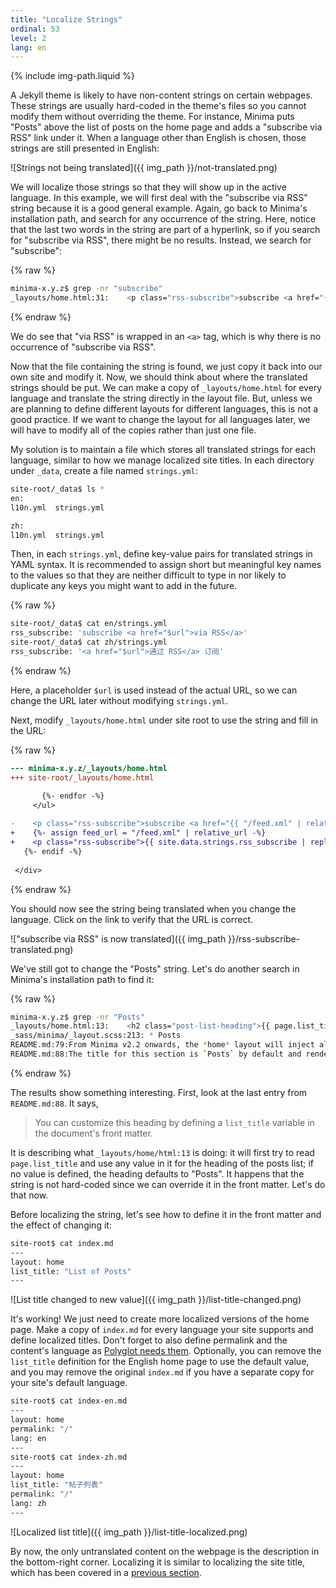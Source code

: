 ```yaml
---
title: "Localize Strings"
ordinal: 53
level: 2
lang: en
---
```

{% include img-path.liquid %}

A Jekyll theme is likely to have non-content strings on certain webpages. These
strings are usually hard-coded in the theme's files so you cannot modify them
without overriding the theme. For instance, Minima puts "Posts" above the list
of posts on the home page and adds a "subscribe via RSS" link under it. When a
language other than English is chosen, those strings are still presented in
English:

![Strings not being translated]({{ img_path }}/not-translated.png)

We will localize those strings so that they will show up in the active
language. In this example, we will first deal with the "subscribe via RSS"
string because it is a good general example. Again, go back to Minima's
installation path, and search for any occurrence of the string. Here, notice
that the last two words in the string are part of a hyperlink, so if you search
for "subscribe via RSS", there might be no results. Instead, we search for
"subscribe":

{% raw %}
```sh
minima-x.y.z$ grep -nr "subscribe"
_layouts/home.html:31:    <p class="rss-subscribe">subscribe <a href="{{ "/feed.xml" | relative_url }}">via RSS</a></p>
```
{% endraw %}

We do see that "via RSS" is wrapped in an `<a>` tag, which is why there is no
occurrence of "subscribe via RSS".

Now that the file containing the string is found, we just copy it back into our
own site and modify it. Now, we should think about where the translated strings
should be put. We can make a copy of `_layouts/home.html` for every language
and translate the string directly in the layout file. But, unless we are
planning to define different layouts for different languages, this is not a
good practice. If we want to change the layout for all languages later, we will
have to modify all of the copies rather than just one file. 

My solution is to maintain a file which stores all translated strings for each
language, similar to how we manage localized site titles. In each directory
under `_data`, create a file named `strings.yml`: 

```sh
site-root/_data$ ls *
en:
l10n.yml  strings.yml

zh:
l10n.yml  strings.yml
```

Then, in each `strings.yml`, define key-value pairs for translated strings in
YAML syntax. It is recommended to assign short but meaningful key names to the
values so that they are neither difficult to type in nor likely to duplicate
any keys you might want to add in the future.

{% raw %}
```sh
site-root/_data$ cat en/strings.yml
rss_subscribe: 'subscribe <a href="$url">via RSS</a>'
site-root/_data$ cat zh/strings.yml
rss_subscribe: '<a href="$url">通过 RSS</a> 订阅'
```
{% endraw %}

Here, a placeholder `$url` is used instead of the actual URL, so we can change
the URL later without modifying `strings.yml`.

Next, modify `_layouts/home.html` under site root to use the string and fill in
the URL:

{% raw %}
```diff
--- minima-x.y.z/_layouts/home.html
+++ site-root/_layouts/home.html

       {%- endfor -%}
     </ul>
 
-    <p class="rss-subscribe">subscribe <a href="{{ "/feed.xml" | relative_url }}">via RSS</a></p>
+    {%- assign feed_url = "/feed.xml" | relative_url -%}
+    <p class="rss-subscribe">{{ site.data.strings.rss_subscribe | replace: "$url", feed_url }}</p>
   {%- endif -%}
 
 </div>
```
{% endraw %}

You should now see the string being translated when you change the language.
Click on the link to verify that the URL is correct.

!["subscribe via RSS" is now translated]({{ img_path }}/rss-subscribe-translated.png)

We've still got to change the "Posts" string. Let's do another search in
Minima's installation path to find it:

{% raw %}
```sh
minima-x.y.z$ grep -nr "Posts"
_layouts/home.html:13:    <h2 class="post-list-heading">{{ page.list_title | default: "Posts" }}</h2>
_sass/minima/_layout.scss:213: * Posts
README.md:79:From Minima v2.2 onwards, the *home* layout will inject all content from your `index.md` / `index.html` **before** the **`Posts`** heading. This will allow you to include non-posts related content to be published on the landing page under a dedicated heading. *We recommended that you title this section with a Heading2 (`##`)*.
README.md:88:The title for this section is `Posts` by default and rendered with an `<h2>` tag. You can customize this heading by defining a `list_title` variable in the document's front matter.
```
{% endraw %}

The results show something interesting. First, look at the last entry from
`README.md:88`. It says,

> You can customize this heading by defining a `list_title` variable in the
> document's front matter.

It is describing what `_layouts/home/html:13` is doing: it will first try to
read `page.list_title` and use any value in it for the heading of the posts
list; if no value is defined, the heading defaults to "Posts". It happens that
the string is not hard-coded since we can override it in the front matter.
Let's do that now.

Before localizing the string, let's see how to define it in the front matter
and the effect of changing it:

```sh
site-root$ cat index.md
---
layout: home
list_title: "List of Posts"
---
```

![List title changed to new value]({{ img_path }}/list-title-changed.png)

It's working! We just need to create more localized versions of the home page.
Make a copy of `index.md` for every language your site supports and define
localized titles. Don't forget to also define permalink and the content's
language as [Polyglot needs
them](https://github.com/untra/polyglot/blob/1.3.2/README.md#how-to-use-it).
Optionally, you can remove the `list_title` definition for the English home
page to use the default value, and you may remove the original `index.md` if
you have a separate copy for your site's default language.

```sh
site-root$ cat index-en.md 
---
layout: home
permalink: "/"
lang: en
---
site-root$ cat index-zh.md 
---
layout: home
list_title: "帖子列表"
permalink: "/"
lang: zh
---
```

![Localized list title]({{ img_path }}/list-title-localized.png)

By now, the only untranslated content on the webpage is the description in the
bottom-right corner. Localizing it is similar to localizing the site title,
which has been covered in a [previous section](localize-site-title).
